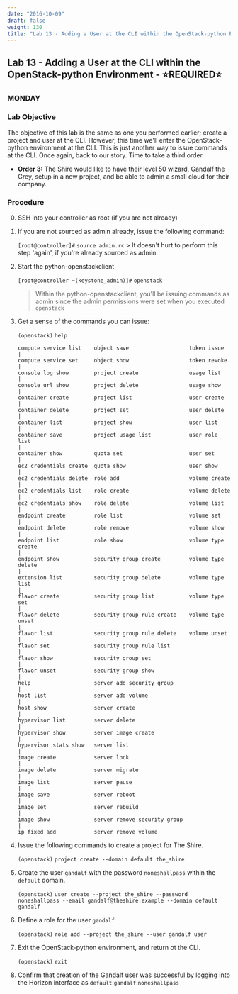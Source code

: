 ```yaml
---
date: "2016-10-09"
draft: false
weight: 130
title: "Lab 13 - Adding a User at the CLI within the OpenStack-python Environment"
---
```


## Lab 13 - Adding a User at the CLI within the OpenStack-python Environment - &#x2B50;REQUIRED&#x2B50;

### MONDAY

### Lab Objective

The objective of this lab is the same as one you performed earlier; create a project and user at the CLI. However, this time we'll enter the OpenStack-python environment at the CLI. This is just another way to issue commands at the CLI. Once again, back to our story. Time to take a third order.

   - **Order 3:** The Shire would like to have their level 50 wizard, Gandalf the Grey, setup in a new project, and be able to admin a small cloud for their company.

### Procedure

0. SSH into your controller as root (if you are not already)

0. If you are not sourced as admin already, issue the following command:
	
	`[root@controller]#` `source admin.rc`
	   > It doesn't hurt to perform this step 'again', if you're already sourced as admin.

0. Start the python-openstackclient
	
    `[root@controller ~(keystone_admin)]#` `openstack`

	> Within the python-openstackclient, you'll be issuing commands as admin since the admin permissions were set when you executed `openstack`

4. Get a sense of the commands you can issue:

	`(openstack)` `help`
	
	```
	compute service list    object save                   token issue                                                                                           |
    compute service set     object show                   token revoke                                                                                          |
	console log show        project create                usage list                                                                                            |
	console url show        project delete                usage show                                                                                            |
	container create        project list                  user create                                                                                           |
	container delete        project set                   user delete                                                                                           |
	container list          project show                  user list                                                                                             |
	container save          project usage list            user role list                                                                                        |
	container show          quota set                     user set                                                                                              |
	ec2 credentials create  quota show                    user show                                                                                             |	
	ec2 credentials delete  role add                      volume create                                                                                         |
	ec2 credentials list    role create                   volume delete                                                                                         |
	ec2 credentials show    role delete                   volume list                                                                                           |
	endpoint create         role list                     volume set                                                                                            |
	endpoint delete         role remove                   volume show                                                                                           |
	endpoint list           role show                     volume type create                                                                                    |
	endpoint show           security group create         volume type delete                                                                                    |
	extension list          security group delete         volume type list                                                                                      |
	flavor create           security group list           volume type set                                                                                       |
	flavor delete           security group rule create    volume type unset                                                                                     |
	flavor list             security group rule delete    volume unset                                                                                          |
	flavor set              security group rule list                                                                                                            |
	flavor show             security group set                                                                                                                  |
	flavor unset            security group show                                                                                                                 |
	help                    server add security group                                                                                                           |
	host list               server add volume                                                                                                                   |
	host show               server create                                                                                                                       |
	hypervisor list         server delete                                                                                                                       |
	hypervisor show         server image create                                                                                                                 |
	hypervisor stats show   server list                                                                                                                         |
	image create            server lock                                                                                                                         |
	image delete            server migrate                                                                                                                      |
	image list              server pause                                                                                                                        |
	image save              server reboot                                                                                                                       |
	image set               server rebuild                                                                                                                      |
	image show              server remove security group                                                                                                        |
	ip fixed add            server remove volume
    ```
	
	
0. Issue the following commands to create a project for The Shire.

   `(openstack)` `project create --domain default the_shire`

0. Create the user `gandalf` with the password `noneshallpass` within the `default` domain.

   `(openstack)` `user create --project the_shire --password noneshallpass --email gandalf@theshire.example --domain default gandalf`

0. Define a role for the user `gandalf`

   `(openstack)` `role add --project the_shire --user gandalf user`
	
0. Exit the OpenStack-python environment, and return ot the CLI.

   `(openstack)` `exit`

0. Confirm that creation of the Gandalf user was successful by logging into the Horizon interface as `default`:`gandalf`:`noneshallpass`

